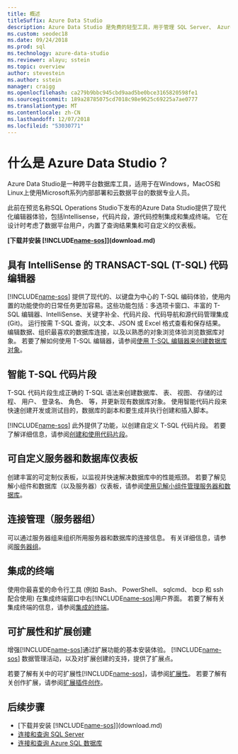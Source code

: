 ```yaml
---
title: 概述
titleSuffix: Azure Data Studio
description: Azure Data Studio 是免费的轻型工具，用于管理 SQL Server、 Azure SQL 数据库和 Azure SQL 数据仓库运行在 Windows、 macOS 和 Linux。
ms.custom: seodec18
ms.date: 09/24/2018
ms.prod: sql
ms.technology: azure-data-studio
ms.reviewer: alayu; sstein
ms.topic: overview
author: stevestein
ms.author: sstein
manager: craigg
ms.openlocfilehash: ca279b9bbc945cbd9aad5be0bce3165820598fe1
ms.sourcegitcommit: 189a28785075cd7018c98e9625c69225a7ae0777
ms.translationtype: MT
ms.contentlocale: zh-CN
ms.lasthandoff: 12/07/2018
ms.locfileid: "53030771"
---
```

# <a name="what-is-azure-data-studio"></a>什么是 Azure Data Studio？

Azure Data Studio是一种跨平台数据库工具，适用于在Windows，MacOS和Linux上使用Microsoft系列内部部署和云数据平台的数据专业人员。

此前在预览名称SQL Operations Studio下发布的Azure Data Studio提供了现代化编辑器体验，包括Intellisense，代码片段，源代码控制集成和集成终端。 它在设计时考虑了数据平台用户，内置了查询结果集和可自定义的仪表板。

**[下载并安装 [!INCLUDE[name-sos](../includes/name-sos-short.md)]](download.md)**


## <a name="transact-sql-t-sql-code-editor-with-intellisense"></a>具有 IntelliSense 的 TRANSACT-SQL (T-SQL) 代码编辑器

[!INCLUDE[name-sos](../includes/name-sos-short.md)] 提供了现代的、以键盘为中心的 T-SQL 编码体验，使用内置的功能使你的日常任务更加容易。这些功能包括：多选项卡窗口、丰富的 T-SQL 编辑器、IntelliSense、关键字补全、代码片段、代码导航和源代码管理集成 (Git)。 运行按需 T-SQL 查询，以文本、JSON 或 Excel 格式查看和保存结果。 编辑数据、组织最喜欢的数据库连接，以及以熟悉的对象浏览体验浏览数据库对象。 若要了解如何使用 T-SQL 编辑器，请参阅[使用 T-SQL 编辑器来创建数据库对象](tutorial-sql-editor.md)。

## <a name="smart-t-sql-code-snippets"></a>智能 T-SQL 代码片段

T-SQL 代码片段生成正确的 T-SQL 语法来创建数据库、 表、 视图、 存储的过程、 用户、 登录名、 角色、 等，并更新现有数据库对象。 使用智能代码片段来快速创建开发或测试目的，数据库的副本和要生成并执行创建和插入脚本。

[!INCLUDE[name-sos](../includes/name-sos-short.md)] 此外提供了功能，以创建自定义 T-SQL 代码片段。 若要了解详细信息，请参阅[创建和使用代码片段](code-snippets.md)。


## <a name="customizable-server-and-database-dashboards"></a>可自定义服务器和数据库仪表板

创建丰富的可定制仪表板，以监视并快速解决数据库中的性能瓶颈。 若要了解见解小组件和数据库（以及服务器）仪表板，请参阅[使用见解小组件管理服务器和数据库](insight-widgets.md)。

## <a name="connection-management-server-groups"></a>连接管理（服务器组）

可以通过服务器组来组织所用服务器和数据库的连接信息。 有关详细信息，请参阅[服务器组](server-groups.md)。

## <a name="integrated-terminal"></a>集成的终端

使用你最喜爱的命令行工具 (例如 Bash、 PowerShell、 sqlcmd、 bcp 和 ssh 配合使用) 在集成终端窗口中右[!INCLUDE[name-sos](../includes/name-sos-short.md)]用户界面。 若要了解有关集成终端的信息，请参阅[集成的终端](integrated-terminal.md)。

## <a name="extensibility-and-extension-authoring"></a>可扩展性和扩展创建

增强[!INCLUDE[name-sos](../includes/name-sos-short.md)]通过扩展功能的基本安装体验。 [!INCLUDE[name-sos](../includes/name-sos-short.md)] 数据管理活动，以及对扩展创建的支持，提供了扩展点。

若要了解有关中的可扩展性[!INCLUDE[name-sos](../includes/name-sos-short.md)]，请参阅[扩展性](extensibility.md)。
若要了解有关创作扩展，请参阅[扩展插件创作](extension-authoring.md)。




## <a name="next-steps"></a>后续步骤
- [下载并安装 [!INCLUDE[name-sos](../includes/name-sos-short.md)]](download.md)
- [连接和查询 SQL Server](quickstart-sql-server.md)
- [连接和查询 Azure SQL 数据库](quickstart-sql-database.md)
